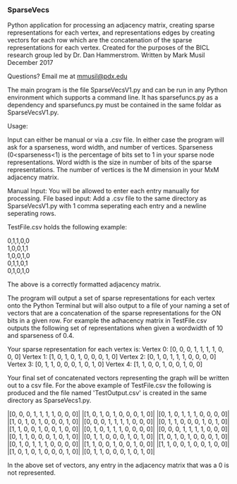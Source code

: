 ### SparseVecs

Python application for processing an adjacency matrix, creating sparse representations
for each vertex, and representations edges by creating vectors for each row
which are the concatenation of the sparse representations for each vertex.
Created for the purposes of the BICL research group led by Dr. Dan Hammerstrom.
Written by Mark Musil December 2017

Questions? Email me at mmusil@pdx.edu



The main program is the file SparseVecsV1.py and can be run in any Python environment which supports a command line. 
It has sparsefuncs.py as a dependency and sparsefuncs.py must be contained in the same foldar as SparseVecsV1.py. 

Usage: 

Input can either be manual or via a .csv file. In either case the program will ask for a sparseness, word width, 
and number of vertices. Sparseness (0<sparseness<1) is the percentage of bits set to 1 in your sparse node representations. 
Word width is the size in number of bits of the sparse representations. The number of vertices is the M dimension in your 
MxM adjacency matrix.

Manual Input: You will be allowed to enter each entry manually for processing.
File based input: Add a .csv file to the same directory as SparseVecsV1.py with 1 comma seperating each entry and a
newline seperating rows.

TestFile.csv holds the following example:

0,1,1,0,0  
1,0,0,1,1  
1,0,0,1,0  
0,1,1,0,1  
0,1,0,1,0

The above is a correctly formatted adjacency matrix. 

The program will output a set of sparse representations for each vertex onto the Python Terminal but will also output 
to a file of your naming a set of vectors that are a concatenation of the sparse representations for the ON bits in a
given row. For example the adhacency matrix in TestFile.csv outputs the following set of representations when given a
wordwidth of 10 and sparseness of 0.4.

Your sparse representation for each vertex is:
Vertex 0:
[0, 0, 0, 1, 1, 1, 1, 0, 0, 0]
Vertex 1:
[1, 0, 1, 0, 1, 0, 0, 0, 1, 0]
Vertex 2:
[0, 1, 0, 1, 1, 1, 0, 0, 0, 0]
Vertex 3:
[0, 1, 1, 0, 0, 0, 1, 0, 1, 0]
Vertex 4:
[1, 1, 0, 0, 1, 0, 0, 1, 0, 0]


Your final set of concatenated vectors representing the graph will be written out to a csv file. 
For the above example of TestFile.csv the following is produced and the file named 'TestOutput.csv' 
is created in the same directory as SparseVecs1.py.

|[0, 0, 0, 1, 1, 1, 1, 0, 0, 0]| |[1, 0, 1, 0, 1, 0, 0, 0, 1, 0]| |[0, 1, 0, 1, 1, 1, 0, 0, 0, 0]|
|[1, 0, 1, 0, 1, 0, 0, 0, 1, 0]| |[0, 0, 0, 1, 1, 1, 1, 0, 0, 0]| |[0, 1, 1, 0, 0, 0, 1, 0, 1, 0]| |[1, 1, 0, 0, 1, 0, 0, 1, 0, 0]|
|[0, 1, 0, 1, 1, 1, 0, 0, 0, 0]| |[0, 0, 0, 1, 1, 1, 1, 0, 0, 0]| |[0, 1, 1, 0, 0, 0, 1, 0, 1, 0]|
|[0, 1, 1, 0, 0, 0, 1, 0, 1, 0]| |[1, 0, 1, 0, 1, 0, 0, 0, 1, 0]| |[0, 1, 0, 1, 1, 1, 0, 0, 0, 0]| |[1, 1, 0, 0, 1, 0, 0, 1, 0, 0]|
|[1, 1, 0, 0, 1, 0, 0, 1, 0, 0]| |[1, 0, 1, 0, 1, 0, 0, 0, 1, 0]| |[0, 1, 1, 0, 0, 0, 1, 0, 1, 0]|

In the above set of vectors, any entry in the adjacency matrix that was a 0 is not represented. 





